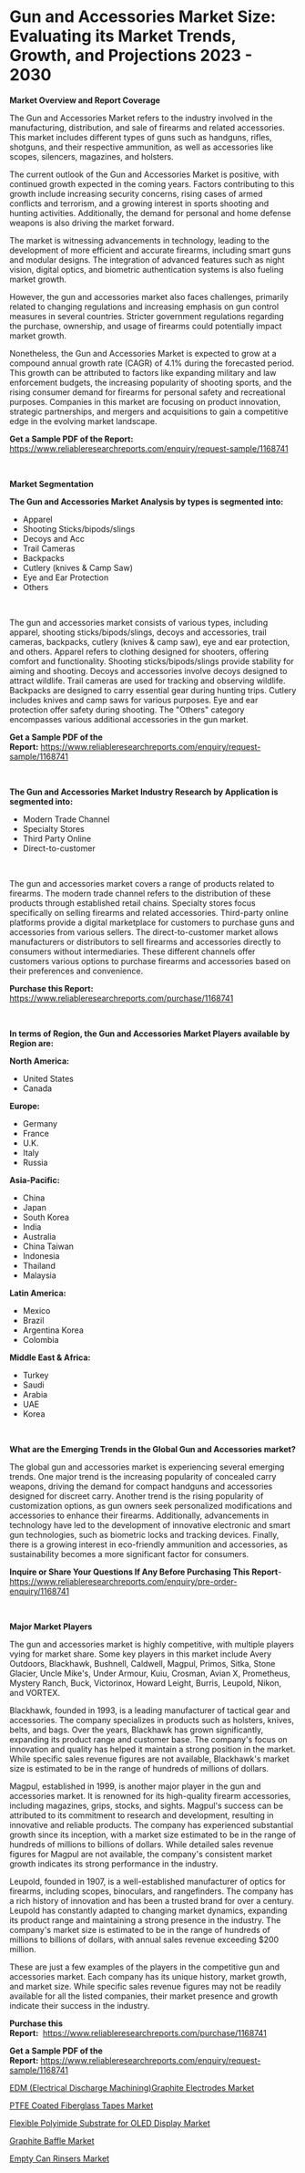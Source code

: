 <p><h1>Gun and Accessories Market Size: Evaluating its Market Trends, Growth, and Projections 2023 - 2030</h1></p><p><strong>Market Overview and Report Coverage</strong></p>
<p><p>The Gun and Accessories Market refers to the industry involved in the manufacturing, distribution, and sale of firearms and related accessories. This market includes different types of guns such as handguns, rifles, shotguns, and their respective ammunition, as well as accessories like scopes, silencers, magazines, and holsters.</p><p>The current outlook of the Gun and Accessories Market is positive, with continued growth expected in the coming years. Factors contributing to this growth include increasing security concerns, rising cases of armed conflicts and terrorism, and a growing interest in sports shooting and hunting activities. Additionally, the demand for personal and home defense weapons is also driving the market forward.</p><p>The market is witnessing advancements in technology, leading to the development of more efficient and accurate firearms, including smart guns and modular designs. The integration of advanced features such as night vision, digital optics, and biometric authentication systems is also fueling market growth.</p><p>However, the gun and accessories market also faces challenges, primarily related to changing regulations and increasing emphasis on gun control measures in several countries. Stricter government regulations regarding the purchase, ownership, and usage of firearms could potentially impact market growth.</p><p>Nonetheless, the Gun and Accessories Market is expected to grow at a compound annual growth rate (CAGR) of 4.1% during the forecasted period. This growth can be attributed to factors like expanding military and law enforcement budgets, the increasing popularity of shooting sports, and the rising consumer demand for firearms for personal safety and recreational purposes. Companies in this market are focusing on product innovation, strategic partnerships, and mergers and acquisitions to gain a competitive edge in the evolving market landscape.</p></p>
<p><strong>Get a Sample PDF of the Report:</strong> <a href="https://www.reliableresearchreports.com/enquiry/request-sample/1168741">https://www.reliableresearchreports.com/enquiry/request-sample/1168741</a></p>
<p>&nbsp;</p>
<p><strong>Market Segmentation</strong></p>
<p><strong>The Gun and Accessories Market Analysis by types is segmented into:</strong></p>
<p><ul><li>Apparel</li><li>Shooting Sticks/bipods/slings</li><li>Decoys and Acc</li><li>Trail Cameras</li><li>Backpacks</li><li>Cutlery (knives & Camp Saw)</li><li>Eye and Ear Protection</li><li>Others</li></ul></p>
<p>&nbsp;</p>
<p><p>The gun and accessories market consists of various types, including apparel, shooting sticks/bipods/slings, decoys and accessories, trail cameras, backpacks, cutlery (knives & camp saw), eye and ear protection, and others. Apparel refers to clothing designed for shooters, offering comfort and functionality. Shooting sticks/bipods/slings provide stability for aiming and shooting. Decoys and accessories involve decoys designed to attract wildlife. Trail cameras are used for tracking and observing wildlife. Backpacks are designed to carry essential gear during hunting trips. Cutlery includes knives and camp saws for various purposes. Eye and ear protection offer safety during shooting. The "Others" category encompasses various additional accessories in the gun market.</p></p>
<p><strong>Get a Sample PDF of the Report:</strong>&nbsp;<a href="https://www.reliableresearchreports.com/enquiry/request-sample/1168741">https://www.reliableresearchreports.com/enquiry/request-sample/1168741</a></p>
<p>&nbsp;</p>
<p><strong>The Gun and Accessories Market Industry Research by Application is segmented into:</strong></p>
<p><ul><li>Modern Trade Channel</li><li>Specialty Stores</li><li>Third Party Online</li><li>Direct-to-customer</li></ul></p>
<p>&nbsp;</p>
<p><p>The gun and accessories market covers a range of products related to firearms. The modern trade channel refers to the distribution of these products through established retail chains. Specialty stores focus specifically on selling firearms and related accessories. Third-party online platforms provide a digital marketplace for customers to purchase guns and accessories from various sellers. The direct-to-customer market allows manufacturers or distributors to sell firearms and accessories directly to consumers without intermediaries. These different channels offer customers various options to purchase firearms and accessories based on their preferences and convenience.</p></p>
<p><strong>Purchase this Report:</strong>&nbsp; <a href="https://www.reliableresearchreports.com/purchase/1168741">https://www.reliableresearchreports.com/purchase/1168741</a></p>
<p>&nbsp;</p>
<p><strong>In terms of Region, the Gun and Accessories Market Players available by Region are:</strong></p>
<p>
    <p> <strong> North America: </strong>
        <ul>
            <li>United States</li>
            <li>Canada</li>
        </ul>
        </p> 
    <p> <strong> Europe: </strong>
        <ul>
            <li>Germany</li>
            <li>France</li>
            <li>U.K.</li>
            <li>Italy</li>
            <li>Russia</li>
        </ul>
        </p> 
    <p> <strong> Asia-Pacific: </strong>
        <ul>
            <li>China</li>
            <li>Japan</li>
            <li>South Korea</li>
            <li>India</li>
            <li>Australia</li>
            <li>China Taiwan</li>
            <li>Indonesia</li>
            <li>Thailand</li>
            <li>Malaysia</li>
        </ul>
        </p> 
    <p> <strong> Latin America: </strong>
        <ul>
            <li>Mexico</li>
            <li>Brazil</li>
            <li>Argentina Korea</li>
            <li>Colombia</li>
        </ul>
        </p> 
    <p> <strong> Middle East & Africa: </strong>
        <ul>
            <li>Turkey</li>
            <li>Saudi</li>
            <li>Arabia</li>
            <li>UAE</li>
            <li>Korea</li>
        </ul>
    </p>
    </p>
<p>&nbsp;</p>
<p><strong>What are the Emerging Trends in the Global Gun and Accessories market?</strong></p>
<p><p>The global gun and accessories market is experiencing several emerging trends. One major trend is the increasing popularity of concealed carry weapons, driving the demand for compact handguns and accessories designed for discreet carry. Another trend is the rising popularity of customization options, as gun owners seek personalized modifications and accessories to enhance their firearms. Additionally, advancements in technology have led to the development of innovative electronic and smart gun technologies, such as biometric locks and tracking devices. Finally, there is a growing interest in eco-friendly ammunition and accessories, as sustainability becomes a more significant factor for consumers.</p></p>
<p><strong>Inquire or Share Your Questions If Any Before Purchasing This Report</strong>- <a href="https://www.reliableresearchreports.com/enquiry/pre-order-enquiry/1168741">https://www.reliableresearchreports.com/enquiry/pre-order-enquiry/1168741</a></p>
<p>&nbsp;</p>
<p><strong>Major Market Players</strong></p>
<p><p>The gun and accessories market is highly competitive, with multiple players vying for market share. Some key players in this market include Avery Outdoors, Blackhawk, Bushnell, Caldwell, Magpul, Primos, Sitka, Stone Glacier, Uncle Mike's, Under Armour, Kuiu, Crosman, Avian X, Prometheus, Mystery Ranch, Buck, Victorinox, Howard Leight, Burris, Leupold, Nikon, and VORTEX.</p><p>Blackhawk, founded in 1993, is a leading manufacturer of tactical gear and accessories. The company specializes in products such as holsters, knives, belts, and bags. Over the years, Blackhawk has grown significantly, expanding its product range and customer base. The company's focus on innovation and quality has helped it maintain a strong position in the market. While specific sales revenue figures are not available, Blackhawk's market size is estimated to be in the range of hundreds of millions of dollars.</p><p>Magpul, established in 1999, is another major player in the gun and accessories market. It is renowned for its high-quality firearm accessories, including magazines, grips, stocks, and sights. Magpul's success can be attributed to its commitment to research and development, resulting in innovative and reliable products. The company has experienced substantial growth since its inception, with a market size estimated to be in the range of hundreds of millions to billions of dollars. While detailed sales revenue figures for Magpul are not available, the company's consistent market growth indicates its strong performance in the industry.</p><p>Leupold, founded in 1907, is a well-established manufacturer of optics for firearms, including scopes, binoculars, and rangefinders. The company has a rich history of innovation and has been a trusted brand for over a century. Leupold has constantly adapted to changing market dynamics, expanding its product range and maintaining a strong presence in the industry. The company's market size is estimated to be in the range of hundreds of millions to billions of dollars, with annual sales revenue exceeding $200 million.</p><p>These are just a few examples of the players in the competitive gun and accessories market. Each company has its unique history, market growth, and market size. While specific sales revenue figures may not be readily available for all the listed companies, their market presence and growth indicate their success in the industry.</p></p>
<p><strong>Purchase this Report:</strong>&nbsp;&nbsp;<a href="https://www.reliableresearchreports.com/purchase/1168741">https://www.reliableresearchreports.com/purchase/1168741</a></p>
<p></p>
<p><strong>Get a Sample PDF of the Report:</strong>&nbsp;<a href="https://www.reliableresearchreports.com/enquiry/request-sample/1168741">https://www.reliableresearchreports.com/enquiry/request-sample/1168741</a></p>
<p><p><a href="https://medium.com/@kevinbarnes75/edm-electrical-discharge-machining-graphite-electrodes-market-trends-forecast-and-competitive-aa1aade06373">EDM (Electrical Discharge Machining)Graphite Electrodes Market</a></p><p><a href="https://medium.com/@olenwuckert56/ptfe-coated-fiberglass-tapes-market-analysis-and-sze-forecasted-for-period-from-2023-to-2030-a5ec29a11d50">PTFE Coated Fiberglass Tapes Market</a></p><p><a href="https://medium.com/@linneahilll6456/flexible-polyimide-substrate-for-oled-display-market-analysis-and-sze-forecasted-for-period-from-0fa1b6a4dd84">Flexible Polyimide Substrate for OLED Display Market</a></p><p><a href="https://medium.com/@randysimpson755/decoding-graphite-baffle-market-metrics-market-share-trends-and-growth-patterns-89a64f68ab6f">Graphite Baffle Market</a></p><p><a href="https://medium.com/@myrtleebert1913/empty-can-rinsers-market-trends-forecast-and-competitive-analysis-to-2030-136c0c896f53">Empty Can Rinsers Market</a></p></p>